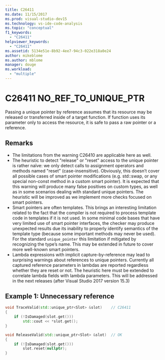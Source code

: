 ```yaml
---
title: C26411
ms.date: 11/15/2017
ms.prod: visual-studio-dev15
ms.technology: vs-ide-code-analysis
ms.topic: "conceptual"
f1_keywords:
  - "C26411"
helpviewer_keywords:
  - "C26411"
ms.assetid: 5134e51e-8b92-4ee7-94c3-022e318a0e24
author: mikeblome
ms.author: mblome
manager: douge
ms.workload:
  - "multiple"
---
```

# C26411  NO_REF_TO_UNIQUE_PTR
Passing a unique pointer by reference assumes that its resource may be released or transferred inside of a target function. If function uses its parameter only to access the resource, it is safe to pass a raw pointer or a reference.

## Remarks
- The limitations from the warning C26410 are applicable here as well.
- The heuristic to detect "release" or "reset" access to the unique pointer is rather naïve: we only detect calls to assignment operators and methods named "reset" (case-insensitive). Obviously, this doesn’t cover all possible cases of smart pointer modifications (e.g. std::swap, or any special non-const method in a custom smart pointer). It is expected that this warning will produce many false positives on custom types, as well as in some scenarios dealing with standard unique pointers. The heuristic will be improved as we implement more checks focused on smart pointers.
- Smart pointers are often templates. This brings an interesting limitation related to the fact that the compiler is not required to process template code in templates if it is not used. In some minimal code bases that have very limited use of smart pointer interfaces, the checker may produce unexpected results due its inability to properly identify semantics of the template type (because some important methods may never be used). For the standard `unique_pointer` this limitation if mitigated by recognizing the type’s name. This may be extended in future to cover more well-known smart pointers.
- Lambda expressions with implicit capture-by-reference may lead to surprising warnings about references to unique pointers. Currently all captured reference parameters in lambdas are reported regardless whether they are reset or not. The heuristic here must be extended to correlate lambda fields with lambda parameters. This will be addressed in the next releases (after Visual Studio 2017 version 15.3)

## Example 1: Unnecessary reference
```cpp
void TraceValid(std::unique_ptr<Slot> &slot)    // C26411
{
    if (!IsDamaged(slot.get()))
        std::cout << *slot.get();
}

void ReleaseValid(std::unique_ptr<Slot> &slot)  // OK
{
    if (!IsDamaged(slot.get()))
        slot.reset(nullptr);
}
```